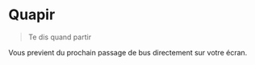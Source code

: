 # Quapir

>Te dis quand partir

Vous previent du prochain passage de bus directement sur votre écran.
